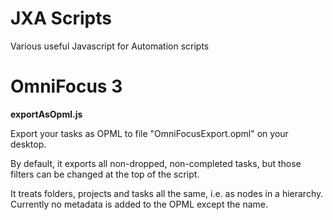 # JXA Scripts
Various useful Javascript for Automation scripts

# OmniFocus 3

**exportAsOpml.js**

Export your tasks as OPML to file "OmniFocusExport.opml" on your desktop.

By default, it exports all non-dropped, non-completed tasks, but those filters can be changed at the top of the script.

It treats folders, projects and tasks all the same, i.e. as nodes in a hierarchy. Currently no metadata is added to the OPML except the name. 
